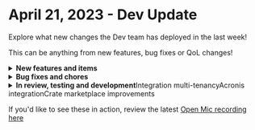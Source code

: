 # April 21, 2023 - Dev Update

Explore what new changes the Dev team has deployed in the last week!

This can be anything from new features, bug fixes or QoL changes!

<details>

<summary><strong>New features and items</strong></summary>

* Ability to filter out and redact task inputs and output from results

</details>

<details>

<summary><strong>Bug fixes and chores</strong></summary>

* Improved EXO proxy error handling
* Added Get Length transform missing param
* Fixed bug where attributes were missing in form list table
* Removed false positive error on SQL database integration
* Fixed a race condition causing workflows ending with multiple webhook receiver tasks causing workflows to get stuck in a running state and never complete
* Fixed Redis Max Number of Clients Reached Errors

</details>

<details>

<summary><strong>In review, testing and development</strong>Integration multi-tenancyAcronis integrationCrate marketplace improvements</summary>



</details>

If you'd like to see these in action, review the latest [Open Mic recording here](../roc-open-mics/2023-roc-open-mics/april-21st-2023-redacted-and-custom-integrations.md)
